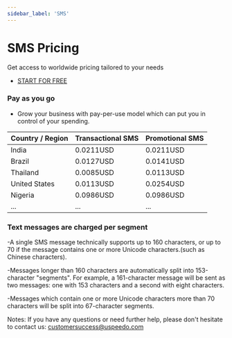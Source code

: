 ```yaml
---
sidebar_label: 'SMS'
---
```

# SMS Pricing

Get access to worldwide pricing tailored to your needs

- [START FOR FREE](https://console.uspeedo.com/signin)

### **Pay as you go**
- Grow your business with pay-per-use model which can put you in control of your spending.


|  Country / Region | Transactional SMS | Promotional SMS | 
|-------------------|-------------------|-----------------|
| India             | 0.0211USD            | 0.0211USD          |
| Brazil            | 0.0127USD            | 0.0141USD          | 
| Thailand          | 0.0085USD            | 0.0113USD          | 
| United States     | 0.0113USD            | 0.0254USD          |
| Nigeria           | 0.0986USD            | 0.0986USD          |
| ...           | ...            | ...          |

### **Text messages are charged per segment**
-A single SMS message technically supports up to 160 characters, or up to 70 if the message contains one or more Unicode characters.(such as Chinese characters).

-Messages longer than 160 characters are automatically split into 153-character "segments". 
For example, a 161-character message will be sent as two messages: one with 153 characters and a second with eight characters.

-Messages which contain one or more Unicode characters more than 70 characters will be split into 67-character segments.


Notes: If you have any questions or need further help, please don't hesitate to contact us: customersuccess@uspeedo.com
